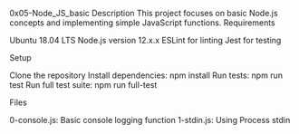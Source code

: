 0x05-Node_JS_basic
Description
This project focuses on basic Node.js concepts and implementing simple JavaScript functions.
Requirements

Ubuntu 18.04 LTS
Node.js version 12.x.x
ESLint for linting
Jest for testing

Setup

Clone the repository
Install dependencies: npm install
Run tests: npm run test
Run full test suite: npm run full-test

Files

0-console.js: Basic console logging function
1-stdin.js: Using Process stdin
